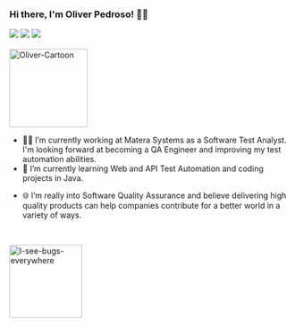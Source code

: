 ### Hi there, I'm Oliver Pedroso! 🤙🏻
<div>
  <a href="https://www.linkedin.com/in/oliver-pedroso" target="_blank"><img src="https://img.shields.io/badge/-LinkedIn-%230077B5?style=for-the-badge&logo=linkedin&logoColor=white" target="_blank"></a>  
  <a href = "mailto:oliver1508@hotmail.com"><img src="https://img.shields.io/badge/Microsoft_Outlook-0078D4?style=for-the-badge&logo=microsoft-outlook&logoColor=white" target="_blank"></a>
  <a href="https://instagram.com/oliverpedroso" target="_blank"><img src="https://img.shields.io/badge/-Instagram-%23E4405F?style=for-the-badge&logo=instagram&logoColor=white" target="_blank"></a>
</div>

<div style="display: inline_block"><br>
  <a href="https://imgbb.com/"><img src="https://i.ibb.co/zb2J1Cn/eu-cartoon.jpg" alt="Oliver-Cartoon" border="0" height="140"></a>
  <ul class="texto">
    <li>🧑‍💻 I’m currently working at Matera Systems as a Software Test Analyst. I'm looking forward at becoming a QA Engineer and improving my test automation abilities.</li>
    <li>🤖 I’m currently learning Web and API Test Automation and coding projects in Java.</p></li>
    <li>🌐 I’m really into Software Quality Assurance and believe delivering high quality products can help companies contribute for a better world in a variety of ways.</li>
  </ul>
</div>
<br>



<!--
### So Let's check a little more about me! 
Inserir em código java
objective
technologies
languages
education
-->
<a href="https://imgbb.com/"><img align="left" src="https://i.ibb.co/kq1JDMD/I-see-bugs-everywhere.png" alt="I-see-bugs-everywhere" border="0" height="130"></a>

